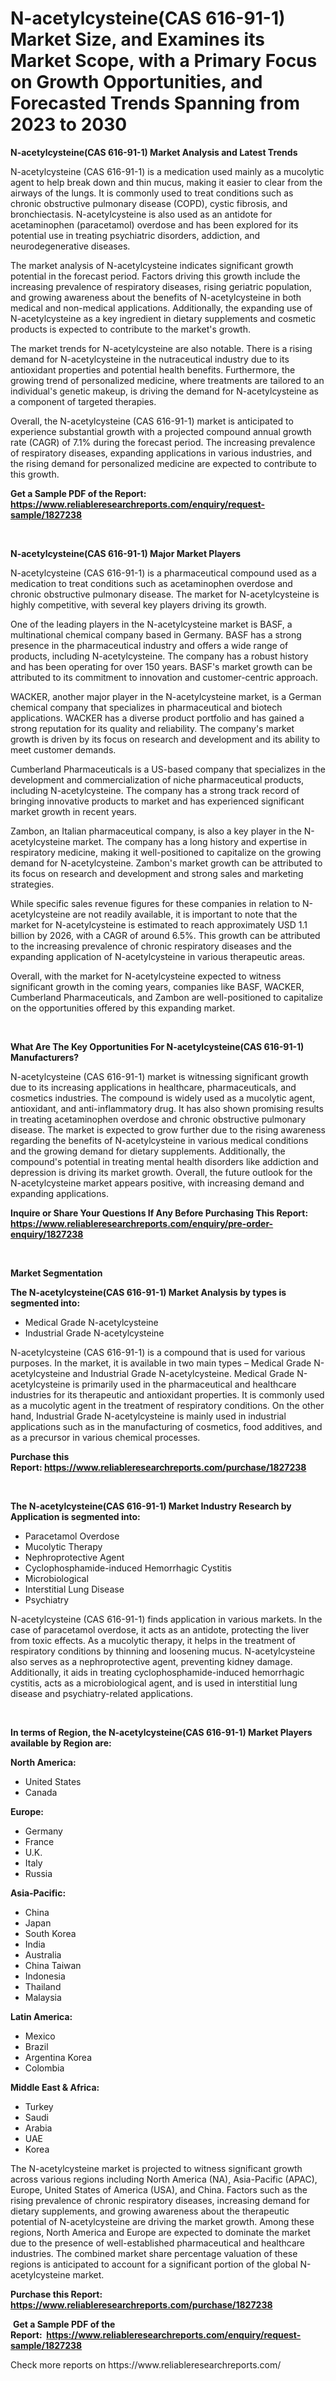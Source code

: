 <p><h1>N-acetylcysteine(CAS 616-91-1) Market Size, and Examines its Market Scope, with a Primary Focus on Growth Opportunities, and Forecasted Trends Spanning from 2023 to 2030</h1></p><p><strong>N-acetylcysteine(CAS 616-91-1) Market Analysis and Latest Trends</strong></p>
<p><p>N-acetylcysteine (CAS 616-91-1) is a medication used mainly as a mucolytic agent to help break down and thin mucus, making it easier to clear from the airways of the lungs. It is commonly used to treat conditions such as chronic obstructive pulmonary disease (COPD), cystic fibrosis, and bronchiectasis. N-acetylcysteine is also used as an antidote for acetaminophen (paracetamol) overdose and has been explored for its potential use in treating psychiatric disorders, addiction, and neurodegenerative diseases.</p><p>The market analysis of N-acetylcysteine indicates significant growth potential in the forecast period. Factors driving this growth include the increasing prevalence of respiratory diseases, rising geriatric population, and growing awareness about the benefits of N-acetylcysteine in both medical and non-medical applications. Additionally, the expanding use of N-acetylcysteine as a key ingredient in dietary supplements and cosmetic products is expected to contribute to the market's growth.</p><p>The market trends for N-acetylcysteine are also notable. There is a rising demand for N-acetylcysteine in the nutraceutical industry due to its antioxidant properties and potential health benefits. Furthermore, the growing trend of personalized medicine, where treatments are tailored to an individual's genetic makeup, is driving the demand for N-acetylcysteine as a component of targeted therapies.</p><p>Overall, the N-acetylcysteine (CAS 616-91-1) market is anticipated to experience substantial growth with a projected compound annual growth rate (CAGR) of 7.1% during the forecast period. The increasing prevalence of respiratory diseases, expanding applications in various industries, and the rising demand for personalized medicine are expected to contribute to this growth.</p></p>
<p><strong>Get a Sample PDF of the Report:&nbsp; <a href="https://www.reliableresearchreports.com/enquiry/request-sample/1827238">https://www.reliableresearchreports.com/enquiry/request-sample/1827238</a></strong></p>
<p>&nbsp;</p>
<p><strong>N-acetylcysteine(CAS 616-91-1) Major Market Players</strong></p>
<p><p>N-acetylcysteine (CAS 616-91-1) is a pharmaceutical compound used as a medication to treat conditions such as acetaminophen overdose and chronic obstructive pulmonary disease. The market for N-acetylcysteine is highly competitive, with several key players driving its growth.</p><p>One of the leading players in the N-acetylcysteine market is BASF, a multinational chemical company based in Germany. BASF has a strong presence in the pharmaceutical industry and offers a wide range of products, including N-acetylcysteine. The company has a robust history and has been operating for over 150 years. BASF's market growth can be attributed to its commitment to innovation and customer-centric approach.</p><p>WACKER, another major player in the N-acetylcysteine market, is a German chemical company that specializes in pharmaceutical and biotech applications. WACKER has a diverse product portfolio and has gained a strong reputation for its quality and reliability. The company's market growth is driven by its focus on research and development and its ability to meet customer demands.</p><p>Cumberland Pharmaceuticals is a US-based company that specializes in the development and commercialization of niche pharmaceutical products, including N-acetylcysteine. The company has a strong track record of bringing innovative products to market and has experienced significant market growth in recent years.</p><p>Zambon, an Italian pharmaceutical company, is also a key player in the N-acetylcysteine market. The company has a long history and expertise in respiratory medicine, making it well-positioned to capitalize on the growing demand for N-acetylcysteine. Zambon's market growth can be attributed to its focus on research and development and strong sales and marketing strategies.</p><p>While specific sales revenue figures for these companies in relation to N-acetylcysteine are not readily available, it is important to note that the market for N-acetylcysteine is estimated to reach approximately USD 1.1 billion by 2026, with a CAGR of around 6.5%. This growth can be attributed to the increasing prevalence of chronic respiratory diseases and the expanding application of N-acetylcysteine in various therapeutic areas.</p><p>Overall, with the market for N-acetylcysteine expected to witness significant growth in the coming years, companies like BASF, WACKER, Cumberland Pharmaceuticals, and Zambon are well-positioned to capitalize on the opportunities offered by this expanding market.</p></p>
<p>&nbsp;</p>
<p><strong>What Are The Key Opportunities For N-acetylcysteine(CAS 616-91-1) Manufacturers?</strong></p>
<p><p>N-acetylcysteine (CAS 616-91-1) market is witnessing significant growth due to its increasing applications in healthcare, pharmaceuticals, and cosmetics industries. The compound is widely used as a mucolytic agent, antioxidant, and anti-inflammatory drug. It has also shown promising results in treating acetaminophen overdose and chronic obstructive pulmonary disease. The market is expected to grow further due to the rising awareness regarding the benefits of N-acetylcysteine in various medical conditions and the growing demand for dietary supplements. Additionally, the compound's potential in treating mental health disorders like addiction and depression is driving its market growth. Overall, the future outlook for the N-acetylcysteine market appears positive, with increasing demand and expanding applications.</p></p>
<p><strong>Inquire or Share Your Questions If Any Before Purchasing This Report: <a href="https://www.reliableresearchreports.com/enquiry/pre-order-enquiry/1827238">https://www.reliableresearchreports.com/enquiry/pre-order-enquiry/1827238</a></strong></p>
<p>&nbsp;</p>
<p><strong>Market Segmentation</strong></p>
<p><strong>The N-acetylcysteine(CAS 616-91-1) Market Analysis by types is segmented into:</strong></p>
<p><ul><li>Medical Grade N-acetylcysteine</li><li>Industrial Grade N-acetylcysteine</li></ul></p>
<p><p>N-acetylcysteine (CAS 616-91-1) is a compound that is used for various purposes. In the market, it is available in two main types – Medical Grade N-acetylcysteine and Industrial Grade N-acetylcysteine. Medical Grade N-acetylcysteine is primarily used in the pharmaceutical and healthcare industries for its therapeutic and antioxidant properties. It is commonly used as a mucolytic agent in the treatment of respiratory conditions. On the other hand, Industrial Grade N-acetylcysteine is mainly used in industrial applications such as in the manufacturing of cosmetics, food additives, and as a precursor in various chemical processes.</p></p>
<p><strong>Purchase this Report:&nbsp;<a href="https://www.reliableresearchreports.com/purchase/1827238">https://www.reliableresearchreports.com/purchase/1827238</a></strong></p>
<p>&nbsp;</p>
<p><strong>The N-acetylcysteine(CAS 616-91-1) Market Industry Research by Application is segmented into:</strong></p>
<p><ul><li>Paracetamol Overdose</li><li>Mucolytic Therapy</li><li>Nephroprotective Agent</li><li>Cyclophosphamide-induced Hemorrhagic Cystitis</li><li>Microbiological</li><li>Interstitial Lung Disease</li><li>Psychiatry</li></ul></p>
<p><p>N-acetylcysteine (CAS 616-91-1) finds application in various markets. In the case of paracetamol overdose, it acts as an antidote, protecting the liver from toxic effects. As a mucolytic therapy, it helps in the treatment of respiratory conditions by thinning and loosening mucus. N-acetylcysteine also serves as a nephroprotective agent, preventing kidney damage. Additionally, it aids in treating cyclophosphamide-induced hemorrhagic cystitis, acts as a microbiological agent, and is used in interstitial lung disease and psychiatry-related applications.</p></p>
<p>&nbsp;</p>
<p><strong>In terms of Region, the N-acetylcysteine(CAS 616-91-1) Market Players available by Region are:</strong></p>
<p>
    <p> <strong> North America: </strong>
        <ul>
            <li>United States</li>
            <li>Canada</li>
        </ul>
        </p> 
    <p> <strong> Europe: </strong>
        <ul>
            <li>Germany</li>
            <li>France</li>
            <li>U.K.</li>
            <li>Italy</li>
            <li>Russia</li>
        </ul>
        </p> 
    <p> <strong> Asia-Pacific: </strong>
        <ul>
            <li>China</li>
            <li>Japan</li>
            <li>South Korea</li>
            <li>India</li>
            <li>Australia</li>
            <li>China Taiwan</li>
            <li>Indonesia</li>
            <li>Thailand</li>
            <li>Malaysia</li>
        </ul>
        </p> 
    <p> <strong> Latin America: </strong>
        <ul>
            <li>Mexico</li>
            <li>Brazil</li>
            <li>Argentina Korea</li>
            <li>Colombia</li>
        </ul>
        </p> 
    <p> <strong> Middle East & Africa: </strong>
        <ul>
            <li>Turkey</li>
            <li>Saudi</li>
            <li>Arabia</li>
            <li>UAE</li>
            <li>Korea</li>
        </ul>
    </p>
    </p>
<p><p>The N-acetylcysteine market is projected to witness significant growth across various regions including North America (NA), Asia-Pacific (APAC), Europe, United States of America (USA), and China. Factors such as the rising prevalence of chronic respiratory diseases, increasing demand for dietary supplements, and growing awareness about the therapeutic potential of N-acetylcysteine are driving the market growth. Among these regions, North America and Europe are expected to dominate the market due to the presence of well-established pharmaceutical and healthcare industries. The combined market share percentage valuation of these regions is anticipated to account for a significant portion of the global N-acetylcysteine market.</p></p>
<p><strong>Purchase this Report: <a href="https://www.reliableresearchreports.com/purchase/1827238">https://www.reliableresearchreports.com/purchase/1827238</a></strong></p>
<p>&nbsp;<strong>Get a Sample PDF of the Report:&nbsp;&nbsp;<a href="https://www.reliableresearchreports.com/enquiry/request-sample/1827238">https://www.reliableresearchreports.com/enquiry/request-sample/1827238</a></strong></p>
<p><strong></strong></p>
<p>Check more reports on https://www.reliableresearchreports.com/</p>